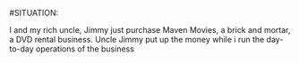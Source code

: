 #SITUATION: 

I and my rich uncle, Jimmy just purchase Maven Movies, a brick and mortar, a DVD rental business. Uncle Jimmy put up the money while i run 
the day-to-day operations of the business
